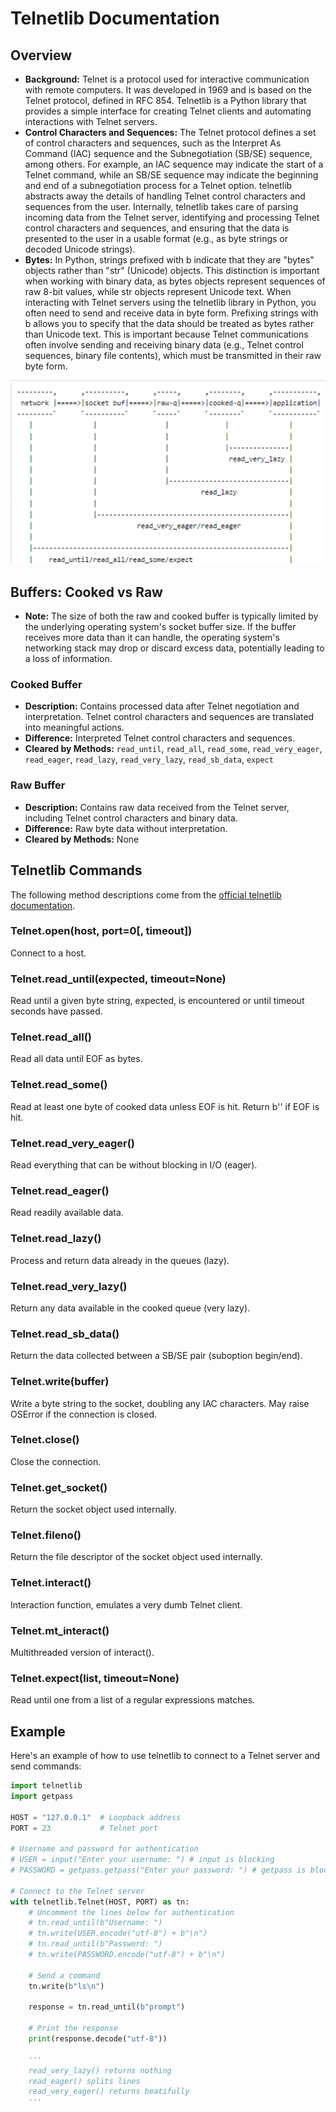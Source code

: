 # Telnetlib Documentation

## Overview

- **Background:** Telnet is a protocol used for interactive communication with remote computers. It was developed in 1969 and is based on the Telnet protocol, defined in RFC 854. Telnetlib is a Python library that provides a simple interface for creating Telnet clients and automating interactions with Telnet servers. 
- **Control Characters and Sequences:** The Telnet protocol defines a set of control characters and sequences, such as the Interpret As Command (IAC) sequence and the Subnegotiation (SB/SE) sequence, among others. For example, an IAC sequence may indicate the start of a Telnet command, while an SB/SE sequence may indicate the beginning and end of a subnegotiation process for a Telnet option. telnetlib abstracts away the details of handling Telnet control characters and sequences from the user. Internally, telnetlib takes care of parsing incoming data from the Telnet server, identifying and processing Telnet control characters and sequences, and ensuring that the data is presented to the user in a usable format (e.g., as byte strings or decoded Unicode strings).
- **Bytes:** In Python, strings prefixed with b indicate that they are "bytes" objects rather than "str" (Unicode) objects. This distinction is important when working with binary data, as bytes objects represent sequences of raw 8-bit values, while str objects represent Unicode text. When interacting with Telnet servers using the telnetlib library in Python, you often need to send and receive data in byte form. Prefixing strings with b allows you to specify that the data should be treated as bytes rather than Unicode text. This is important because Telnet communications often involve sending and receiving binary data (e.g., Telnet control sequences, binary file contents), which must be transmitted in their raw byte form. 

![Telnetlib diagram](telnetlib_diagram.png)

## Buffers: Cooked vs Raw
- **Note:** The size of both the raw and cooked buffer is typically limited by the underlying operating system's socket buffer size. If the buffer receives more data than it can handle, the operating system's networking stack may drop or discard excess data, potentially leading to a loss of information.

### Cooked Buffer
- **Description:** Contains processed data after Telnet negotiation and interpretation. Telnet control characters and sequences are translated into meaningful actions.
- **Difference:** Interpreted Telnet control characters and sequences.
- **Cleared by Methods:** `read_until`, `read_all`, `read_some`, `read_very_eager`, `read_eager`, `read_lazy`, `read_very_lazy`, `read_sb_data`, `expect`

### Raw Buffer
- **Description:** Contains raw data received from the Telnet server, including Telnet control characters and binary data.
- **Difference:** Raw byte data without interpretation.
- **Cleared by Methods:** None

## Telnetlib Commands

The following method descriptions come from the [official telnetlib documentation](https://docs.python.org/3/library/telnetlib.html).

### Telnet.open(host, port=0[, timeout])
Connect to a host.

### Telnet.read_until(expected, timeout=None)
Read until a given byte string, expected, is encountered or until timeout seconds have passed.

### Telnet.read_all()
Read all data until EOF as bytes.

### Telnet.read_some()
Read at least one byte of cooked data unless EOF is hit. Return b'' if EOF is hit.

### Telnet.read_very_eager()
Read everything that can be without blocking in I/O (eager).

### Telnet.read_eager()
Read readily available data.

### Telnet.read_lazy()
Process and return data already in the queues (lazy).

### Telnet.read_very_lazy()
Return any data available in the cooked queue (very lazy).

### Telnet.read_sb_data()
Return the data collected between a SB/SE pair (suboption begin/end).

### Telnet.write(buffer)
Write a byte string to the socket, doubling any IAC characters. May raise OSError if the connection is closed.

### Telnet.close()
Close the connection.

### Telnet.get_socket()
Return the socket object used internally.

### Telnet.fileno()
Return the file descriptor of the socket object used internally.

### Telnet.interact()
Interaction function, emulates a very dumb Telnet client.

### Telnet.mt_interact()
Multithreaded version of interact().

### Telnet.expect(list, timeout=None)
Read until one from a list of a regular expressions matches.

## Example

Here's an example of how to use telnetlib to connect to a Telnet server and send commands:

```python
import telnetlib
import getpass

HOST = "127.0.0.1"  # Loopback address
PORT = 23           # Telnet port

# Username and password for authentication
# USER = input("Enter your username: ") # input is blocking
# PASSWORD = getpass.getpass("Enter your password: ") # getpass is blocking

# Connect to the Telnet server
with telnetlib.Telnet(HOST, PORT) as tn:
    # Uncomment the lines below for authentication
    # tn.read_until(b"Username: ")
    # tn.write(USER.encode("utf-8") + b"\n")
    # tn.read_until(b"Password: ")
    # tn.write(PASSWORD.encode("utf-8") + b"\n")
    
    # Send a command
    tn.write(b"ls\n")

    response = tn.read_until(b"prompt")
    
    # Print the response
    print(response.decode("utf-8"))
    
    '''
    read_very_lazy() returns nothing
    read_eager() splits lines
    read_very_eager() returns beatifully
    '''
